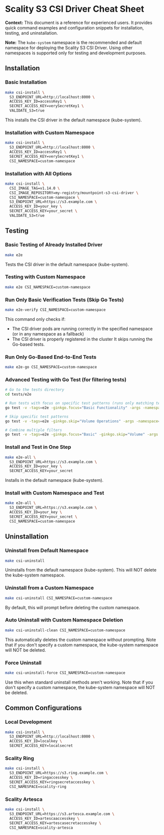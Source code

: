 # Scality S3 CSI Driver Cheat Sheet

**Context:** This document is a reference for experienced users. It provides quick command examples and configuration snippets for installation, testing, and uninstallation.

**Note:** The `kube-system` namespace is the recommended and default namespace for deploying the Scality S3 CSI Driver. Using other namespaces is supported only for testing and development purposes.

## Installation

### Basic Installation
```bash
make csi-install \
  S3_ENDPOINT_URL=http://localhost:8000 \
  ACCESS_KEY_ID=accessKey1 \
  SECRET_ACCESS_KEY=verySecretKey1 \
  VALIDATE_S3=true
```
This installs the CSI driver in the default namespace (kube-system).

### Installation with Custom Namespace
```bash
make csi-install \
  S3_ENDPOINT_URL=http://localhost:8000 \
  ACCESS_KEY_ID=accessKey1 \
  SECRET_ACCESS_KEY=verySecretKey1 \
  CSI_NAMESPACE=custom-namespace
```

### Installation with All Options
```bash
make csi-install \
  CSI_IMAGE_TAG=v1.14.0 \
  CSI_IMAGE_REPOSITORY=my-registry/mountpoint-s3-csi-driver \
  CSI_NAMESPACE=custom-namespace \
  S3_ENDPOINT_URL=https://s3.example.com \
  ACCESS_KEY_ID=your_key \
  SECRET_ACCESS_KEY=your_secret \
  VALIDATE_S3=true
```

## Testing

### Basic Testing of Already Installed Driver
```bash
make e2e
```
Tests the CSI driver in the default namespace (kube-system).

### Testing with Custom Namespace
```bash
make e2e CSI_NAMESPACE=custom-namespace
```

### Run Only Basic Verification Tests (Skip Go Tests)
```bash
make e2e-verify CSI_NAMESPACE=custom-namespace
```
This command only checks if:
- The CSI driver pods are running correctly in the specified namespace (or in any namespace as a fallback)
- The CSI driver is properly registered in the cluster
It skips running the Go-based tests.

### Run Only Go-Based End-to-End Tests
```bash
make e2e-go CSI_NAMESPACE=custom-namespace
```

### Advanced Testing with Go Test (for filtering tests)
```bash
# Go to the tests directory
cd tests/e2e

# Run tests with focus on specific test patterns (runs only matching tests)
go test -v -tags=e2e -ginkgo.focus="Basic Functionality" -args -namespace=custom-namespace

# Skip specific test patterns
go test -v -tags=e2e -ginkgo.skip="Volume Operations" -args -namespace=custom-namespace

# Combine multiple filters
go test -v -tags=e2e -ginkgo.focus="Basic" -ginkgo.skip="Volume" -args -namespace=custom-namespace
```

### Install and Test in One Step
```bash
make e2e-all \
  S3_ENDPOINT_URL=https://s3.example.com \
  ACCESS_KEY_ID=your_key \
  SECRET_ACCESS_KEY=your_secret
```
Installs in the default namespace (kube-system).

### Install with Custom Namespace and Test
```bash
make e2e-all \
  S3_ENDPOINT_URL=https://s3.example.com \
  ACCESS_KEY_ID=your_key \
  SECRET_ACCESS_KEY=your_secret \
  CSI_NAMESPACE=custom-namespace
```

## Uninstallation

### Uninstall from Default Namespace
```bash
make csi-uninstall
```
Uninstalls from the default namespace (kube-system). This will NOT delete the kube-system namespace.

### Uninstall from a Custom Namespace
```bash
make csi-uninstall CSI_NAMESPACE=custom-namespace
```
By default, this will prompt before deleting the custom namespace.

### Auto Uninstall with Custom Namespace Deletion
```bash
make csi-uninstall-clean CSI_NAMESPACE=custom-namespace
```
This automatically deletes the custom namespace without prompting.
Note that if you don't specify a custom namespace, the kube-system namespace will NOT be deleted.

### Force Uninstall
```bash
make csi-uninstall-force CSI_NAMESPACE=custom-namespace
```
Use this when standard uninstall methods aren't working.
Note that if you don't specify a custom namespace, the kube-system namespace will NOT be deleted.

## Common Configurations

### Local Development
```bash
make csi-install \
  S3_ENDPOINT_URL=http://localhost:8000 \
  ACCESS_KEY_ID=localkey \
  SECRET_ACCESS_KEY=localsecret
```

### Scality Ring
```bash
make csi-install \
  S3_ENDPOINT_URL=https://s3.ring.example.com \
  ACCESS_KEY_ID=ringaccesskey \
  SECRET_ACCESS_KEY=ringsecretaccesskey \
  CSI_NAMESPACE=scality-ring
```

### Scality Artesca
```bash
make csi-install \
  S3_ENDPOINT_URL=https://s3.artesca.example.com \
  ACCESS_KEY_ID=artescaaccesskey \
  SECRET_ACCESS_KEY=artescasecretaccesskey \
  CSI_NAMESPACE=scality-artesca
```
